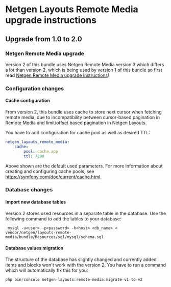 Netgen Layouts Remote Media upgrade instructions
===============================================

Upgrade from 1.0 to 2.0
-----------------------

### Netgen Remote Media upgrade

Version 2 of this bundle uses Netgen Remote Media version 3 which differs a lot than version 2, which is being used by version 1 of this bundle so first read [Netgen Remote Media upgrade instructions](https://github.com/netgen/NetgenRemoteMediaBundle/blob/3.0/docs/UPGRADE.md#upgrade-from-20-to-30)!

### Configuration changes

#### Cache configuration

From version 2, this bundle uses cache to store next cursor when fetching remote media, due to incompatibility between cursor-based pagination in Remote Media and limit/offset based pagination in Netgen Layouts.

You have to add configuration for cache pool as well as desired TTL:

```yaml
netgen_layouts_remote_media:
    cache:
        pool: cache.app
        ttl: 7200
```

Above shown are the default used parameters. For more information about creating and configuring cache pools, see https://symfony.com/doc/current/cache.html.

### Database changes

#### Import new database tables

Version 2 stores used resources in a separate table in the database. Use the following command to add the tables to your database:

```
 mysql -u<user> -p<password> -h<host> <db_name> < vendor/netgen/layouts-remote-media/bundle/Resources/sql/mysql/schema.sql
```

#### Database values migration

The structure of the database has slightly changed and currently added items and blocks won't work with the version 2. You have to run a command which will automatically fix this for you:

```php
php bin/console netgen-layouts:remote-media:migrate-v1-to-v2
```
